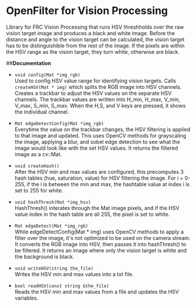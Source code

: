 # **OpenFilter for Vision Processing** <br>
Library for FRC Vision Processing that runs HSV threshholds over the raw vision target image and produces a black and white image.
Before the distance and angle to the vision target can be calculated, the vision target has to be distinguishible from the rest of the image. If the pixels are within the HSV range as the vision target, they turn white, otherwise are black.

##**Documentation**
- ```void config(Mat *img_rgb)``` <br>
Used to config HSV value range for identifying vision targets. Calls ``createHSV(Mat * img)`` which splits the RGB image into HSV channels. Creates a trackbar to adjust the HSV values on the separate HSV channels. The trackbar values are written into H_min, H_max, V_min, V_max, S_min, S_max. When the H,S, and V keys are pressed, it shows the individual channel.

- ```Mat edgeDetectConfig(Mat *img_rgb)``` <br>
Everytime the value on the trackbar changes, the HSV filtering is applied to that image and updated. This uses OpenCV methods for grayscaling the image, applying a blur, and sobel edge detection to see what the image would look like with the set HSV values. It returns the filtered image as a cv::Mat.

- ```void createHash()``` <br>
After the HSV min and max values are configured, this precomputes 3 hash tables (hue, saturation, value) for HSV filtering the image. For i = 0-255, if the i is between the min and max, the hashtable value at index i is set to 255 for white. 

- ```void hashThresh(Mat *img_hsv)```<br>
 HashThresh() interates through the Mat image pixels, and if the HSV value index in the hash table are all 255, the pixel is set to white.

- ```Mat edgeDetect(Mat *img_rgb)```<br>
While edgeDetectConfig(Mat * img) uses OpenCV methods to apply a filter over the image, it's not optimized to be used on the camera stream. It converts the RGB image into HSV, then passes it into hashThresh() to be filtered. It returns an image where only the vision target is white and the background is black.

- ```void writeHSV(string the_file)```<br>
Writes the HSV min and max values into a txt file.

- ```bool readHSV(const string &the_file)```<br>
Reads the HSV min and max values from a file and updates the HSV variables.



  
  

